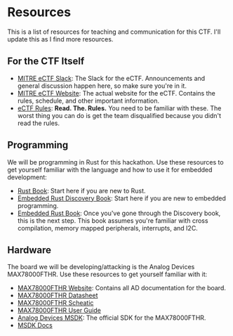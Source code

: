 # Resources

This is a list of resources for teaching and communication for this CTF. I'll update this as I find more resources.

## For the CTF Itself

- [MITRE eCTF Slack](https://mitre-ectf.slack.com/): The Slack for the eCTF. Announcements and general discussion happen here, so make sure you're in it.
- [MITRE eCTF Website](https://ectfmitre.gitlab.io/ectf-website/index.html): The actual website for the eCTF. Contains the rules, schedule, and other important information.
- [eCTF Rules](https://ectfmitre.gitlab.io/ectf-website/rules.html): **Read. The. Rules.** You need to be familiar with these. The worst thing you can do is get the team disqualified because you didn't read the rules.

## Programming

We will be programming in Rust for this hackathon. Use these resources to get yourself familiar with the language and how to use it for embedded development:

- [Rust Book](https://doc.rust-lang.org/book/): Start here if you are new to Rust.
- [Embedded Rust Discovery Book](https://docs.rust-embedded.org/discovery/microbit): Start here if you are new to embedded programming.
- [Embedded Rust Book](https://docs.rust-embedded.org/book/intro/index.html): Once you've gone through the Discovery book, this is the next step. This book assumes you're familiar with cross compilation, memory mapped peripherals, interrupts, and I2C.

## Hardware

The board we will be developing/attacking is the Analog Devices MAX78000FTHR. Use these resources to get yourself familiar with it:

- [MAX78000FTHR Website](https://www.analog.com/en/design-center/evaluation-hardware-and-software/evaluation-boards-kits/max78000fthr.html#eb-overview): Contains all AD documentation for the board.
- [MAX78000FTHR Datasheet](https://www.analog.com/media/en/technical-documentation/data-sheets/MAX78000FTHR.pdf)
- [MAX78000FTHR Scheatic](https://www.analog.com/media/en/technical-documentation/eval-board-schematic/max78000-fthr-schematic.pdf)
- [MAX78000FTHR User Guide](https://www.analog.com/media/en/technical-documentation/user-guides/max78000-user-guide.pdf)
- [Analog Devices MSDK](https://github.com/Analog-Devices-MSDK/msdk): The official SDK for the MAX78000FTHR.
- [MSDK Docs](https://analog-devices-msdk.github.io/msdk/USERGUIDE/)
